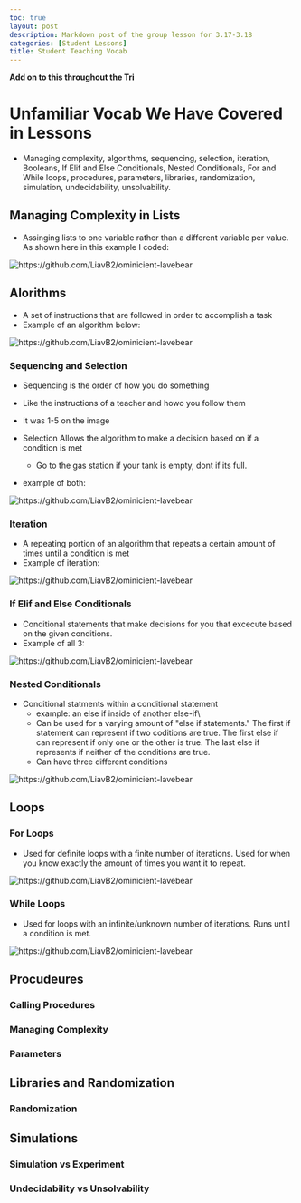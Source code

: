```yaml
---
toc: true
layout: post
description: Markdown post of the group lesson for 3.17-3.18
categories: [Student Lessons]
title: Student Teaching Vocab
---
```


**Add on to this throughout the Tri**

# Unfamiliar Vocab We Have Covered in Lessons
- Managing complexity, algorithms, sequencing, selection, iteration, Booleans, If Elif and Else Conditionals, Nested Conditionals, For and While loops, procedures, parameters, libraries, randomization, simulation, undecidability, unsolvability.

## Managing Complexity in Lists

- Assinging lists to one variable rather than a different variable per value. As shown here in this example I coded: 

![]({{site.baseurl}}/images/vocab1.png "https://github.com/LiavB2/ominicient-lavebear")

## Alorithms
 - A set of instructions that are followed in order to accomplish a task
 - Example of an algorithm below:

 ![]({{site.baseurl}}/images/vocab3.png "https://github.com/LiavB2/ominicient-lavebear")


### Sequencing and Selection
- Sequencing is the order of how you do something 
-   Like the instructions of a teacher and howo you follow them
-   It was 1-5 on the image 
- Selection Allows the algorithm to make a decision based on if a condition is met
    - Go to the gas station if your tank is empty, dont if its full.

- example of both:

 ![]({{site.baseurl}}/images/amay1.png "https://github.com/LiavB2/ominicient-lavebear")
 
### Iteration
- A repeating portion of an algorithm that repeats a certain amount of times until a condition is met
- Example of iteration:

![]({{site.baseurl}}/images/tyo3.png "https://github.com/LiavB2/ominicient-lavebear")

### If Elif and Else Conditionals
- Conditional statements that make decisions for you that excecute based on the given conditions.
- Example of all 3:

 ![]({{site.baseurl}}/images/amm1.png "https://github.com/LiavB2/ominicient-lavebear")

### Nested Conditionals
- Conditional statments within a conditional statement
    - example: an else if inside of another else-if\
    - Can be used for a varying amount of "else if statements." The first if statement can represent if two coditions are true. The first else if can represent if only one or the other is true. The last else if represents if neither of the conditions are true.
    - Can have three different conditions

![]({{site.baseurl}}/images/nestedc.png "https://github.com/LiavB2/ominicient-lavebear")

## Loops

### For Loops
- Used for definite loops with a finite number of iterations. Used for when you know exactly the amount of times you want it to repeat.

![]({{site.baseurl}}/images/vocab2.png "https://github.com/LiavB2/ominicient-lavebear")

### While Loops
- Used for loops with an infinite/unknown number of iterations. Runs until a condition is met. 

![]({{site.baseurl}}/images/tyo5.png "https://github.com/LiavB2/ominicient-lavebear")

## Procudeures

### Calling Procedures

### Managing Complexity

### Parameters

## Libraries and Randomization

### Randomization

## Simulations 

### Simulation vs Experiment 

### Undecidability vs Unsolvability
